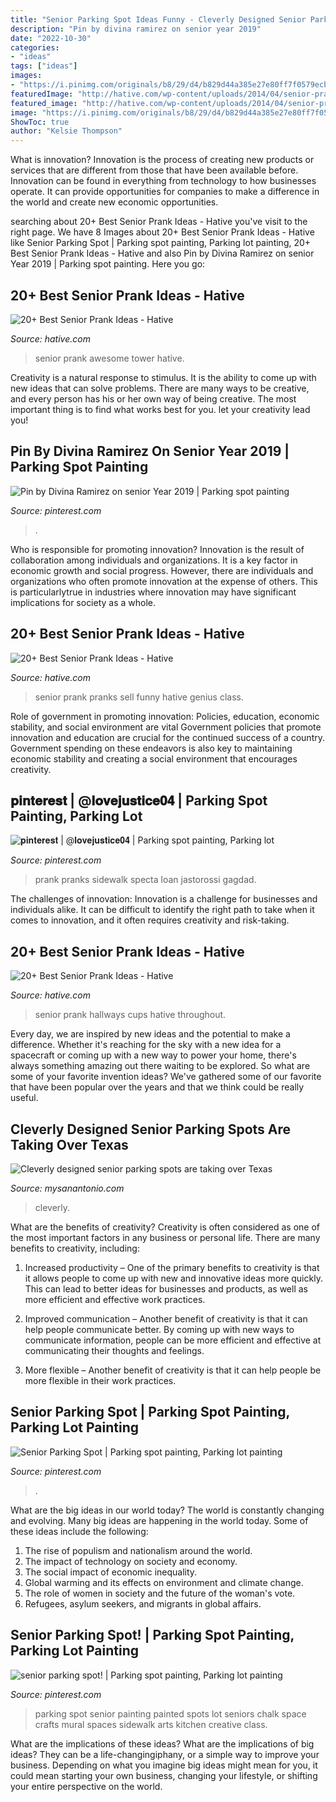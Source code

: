 ```yaml
---
title: "Senior Parking Spot Ideas Funny - Cleverly Designed Senior Parking Spots Are Taking Over Texas"
description: "Pin by divina ramirez on senior year 2019"
date: "2022-10-30"
categories:
- "ideas"
tags: ["ideas"]
images:
- "https://i.pinimg.com/originals/b8/29/d4/b829d44a385e27e80ff7f0579ecbc736.jpg"
featuredImage: "http://hative.com/wp-content/uploads/2014/04/senior-prank-ideas/8-cups-hallways-of-the-high-school.jpg"
featured_image: "http://hative.com/wp-content/uploads/2014/04/senior-prank-ideas/8-cups-hallways-of-the-high-school.jpg"
image: "https://i.pinimg.com/originals/b8/29/d4/b829d44a385e27e80ff7f0579ecbc736.jpg"
ShowToc: true
author: "Kelsie Thompson"
---
```



What is innovation?
Innovation is the process of creating new products or services that are different from those that have been available before. Innovation can be found in everything from technology to how businesses operate. It can provide opportunities for companies to make a difference in the world and create new economic opportunities.

	

		
searching about 20+ Best Senior Prank Ideas - Hative you've visit to the right page. We have 8 Images about 20+ Best Senior Prank Ideas - Hative like Senior Parking Spot | Parking spot painting, Parking lot painting, 20+ Best Senior Prank Ideas - Hative and also Pin by Divina Ramirez on senior Year 2019 | Parking spot painting. Here you go:
		
    
## 20+ Best Senior Prank Ideas - Hative

<img loading=lazy src="https://hative.com/wp-content/uploads/2014/04/senior-prank-ideas/3-awesome-book-tower.jpg" onerror="this.onerror=null;this.src='https://tse4.mm.bing.net/th?id=OIP.3R3-MhabnkxHZUD4Alz-8gHaJ2&amp;pid=15.1';" alt="20+ Best Senior Prank Ideas - Hative">

_Source: hative.com_

>senior prank awesome tower hative. 

	

Creativity is a natural response to stimulus. It is the ability to come up with new ideas that can solve problems. There are many ways to be creative, and every person has his or her own way of being creative. The most important thing is to find what works best for you. let your creativity lead you!

    
## Pin By Divina Ramirez On Senior Year 2019 | Parking Spot Painting

<img loading=lazy src="https://i.pinimg.com/originals/b8/29/d4/b829d44a385e27e80ff7f0579ecbc736.jpg" onerror="this.onerror=null;this.src='https://tse4.mm.bing.net/th?id=OIP.oQUkAoVljVjytLaceRScuQHaJ4&amp;pid=15.1';" alt="Pin by Divina Ramirez on senior Year 2019 | Parking spot painting">

_Source: pinterest.com_

>. 

	

Who is responsible for promoting innovation?
Innovation is the result of collaboration among individuals and organizations. It is a key factor in economic growth and social progress. However, there are individuals and organizations who often promote innovation at the expense of others. This is particularlytrue in industries where innovation may have significant implications for society as a whole.

    
## 20+ Best Senior Prank Ideas - Hative

<img loading=lazy src="https://hative.com/wp-content/uploads/2014/04/senior-prank-ideas/13-sell-your-school-senior-prank.jpg" onerror="this.onerror=null;this.src='https://tse4.mm.bing.net/th?id=OIP.1PnsonYRKafMECMix16wpAHaHa&amp;pid=15.1';" alt="20+ Best Senior Prank Ideas - Hative">

_Source: hative.com_

>senior prank pranks sell funny hative genius class. 

	

Role of government in promoting innovation: Policies, education, economic stability, and social environment are vital
Government policies that promote innovation and education are crucial for the continued success of a country. Government spending on these endeavors is also key to maintaining economic stability and creating a social environment that encourages creativity.

    
## 𝐩𝐢𝐧𝐭𝐞𝐫𝐞𝐬𝐭 | @𝐥𝐨𝐯𝐞𝐣𝐮𝐬𝐭𝐢𝐜𝐞𝟎𝟒 | Parking Spot Painting, Parking Lot

<img loading=lazy src="https://i.pinimg.com/736x/6c/3a/44/6c3a445afcdaf00a8930649d6cb5e886.jpg" onerror="this.onerror=null;this.src='https://tse3.mm.bing.net/th?id=OIP.UjJVOtHm9eZQGW1SksQ4OQHaJ3&amp;pid=15.1';" alt="𝐩𝐢𝐧𝐭𝐞𝐫𝐞𝐬𝐭 | @𝐥𝐨𝐯𝐞𝐣𝐮𝐬𝐭𝐢𝐜𝐞𝟎𝟒 | Parking spot painting, Parking lot">

_Source: pinterest.com_

>prank pranks sidewalk specta loan jastorossi gagdad. 

	

The challenges of innovation:
Innovation is a challenge for businesses and individuals alike. It can be difficult to identify the right path to take when it comes to innovation, and it often requires creativity and risk-taking.

    
## 20+ Best Senior Prank Ideas - Hative

<img loading=lazy src="http://hative.com/wp-content/uploads/2014/04/senior-prank-ideas/8-cups-hallways-of-the-high-school.jpg" onerror="this.onerror=null;this.src='https://tse2.mm.bing.net/th?id=OIP.SkabdnXgoRjwvG_-iQbiBQHaJ6&amp;pid=15.1';" alt="20+ Best Senior Prank Ideas - Hative">

_Source: hative.com_

>senior prank hallways cups hative throughout. 

	

Every day, we are inspired by new ideas and the potential to make a difference. Whether it's reaching for the sky with a new idea for a spacecraft or coming up with a new way to power your home, there's always something amazing out there waiting to be explored. So what are some of your favorite invention ideas? We've gathered some of our favorite that have been popular over the years and that we think could be really useful.

    
## Cleverly Designed Senior Parking Spots Are Taking Over Texas

<img loading=lazy src="https://s.hdnux.com/photos/51/33/32/10860215/3/1200x0.jpg" onerror="this.onerror=null;this.src='https://tse2.mm.bing.net/th?id=OIP.gK1K4o5jsEcYEW4elT4-NwHaLk&amp;pid=15.1';" alt="Cleverly designed senior parking spots are taking over Texas">

_Source: mysanantonio.com_

>cleverly. 

	

What are the benefits of creativity?
Creativity is often considered as one of the most important factors in any business or personal life. There are many benefits to creativity, including: 
1. Increased productivity – One of the primary benefits to creativity is that it allows people to come up with new and innovative ideas more quickly. This can lead to better ideas for businesses and products, as well as more efficient and effective work practices.

2. Improved communication – Another benefit of creativity is that it can help people communicate better. By coming up with new ways to communicate information, people can be more efficient and effective at communicating their thoughts and feelings.

3. More flexible – Another benefit of creativity is that it can help people be more flexible in their work practices.

    
## Senior Parking Spot | Parking Spot Painting, Parking Lot Painting

<img loading=lazy src="https://i.pinimg.com/736x/c9/03/dc/c903dca43d3c51d07c7988b08f5ea48b.jpg" onerror="this.onerror=null;this.src='https://tse1.mm.bing.net/th?id=OIP.DBfjkDU9iJ5ssZQCvRc9CAHaJ3&amp;pid=15.1';" alt="Senior Parking Spot | Parking spot painting, Parking lot painting">

_Source: pinterest.com_

>. 

	

What are the big ideas in our world today?
The world is constantly changing and evolving. Many big ideas are happening in the world today. Some of these ideas include the following:
1. The rise of populism and nationalism around the world.
2. The impact of technology on society and economy.
3. The social impact of economic inequality. 
4. Global warming and its effects on environment and climate change. 
5. The role of women in society and the future of the woman's vote. 
6. Refugees, asylum seekers, and migrants in global affairs. 

    
## Senior Parking Spot! | Parking Spot Painting, Parking Lot Painting

<img loading=lazy src="https://i.pinimg.com/originals/af/82/d8/af82d8787cedd86369ecccf4428522d7.jpg" onerror="this.onerror=null;this.src='https://tse3.mm.bing.net/th?id=OIP.oG2Djy0qxOcwj7F6OvGf-gHaJ4&amp;pid=15.1';" alt="senior parking spot! | Parking spot painting, Parking lot painting">

_Source: pinterest.com_

>parking spot senior painting painted spots lot seniors chalk space crafts mural spaces sidewalk arts kitchen creative class. 

	

What are the implications of these ideas?
What are the implications of big ideas? They can be a life-changingiphany, or a simple way to improve your business. Depending on what you imagine big ideas might mean for you, it could mean starting your own business, changing your lifestyle, or shifting your entire perspective on the world.

